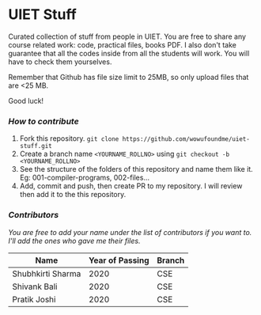# UIET Stuff

Curated collection of stuff from people in UIET. You are free to share any course related work: code, practical files, books PDF.
I also don't take guarantee that all the codes inside from all the students will work. You will have to check them yourselves.

Remember that Github has file size limit to 25MB, so only upload files that are <25 MB.

Good luck!

### _How to contribute_

1. Fork this repository. `git clone https://github.com/wowufoundme/uiet-stuff.git`
2. Create a branch name `<YOURNAME_ROLLNO>` using `git checkout -b <YOURNAME_ROLLNO>`
3. See the structure of the folders of this repository and name them like it.
   Eg:  001-compiler-programs, 002-files...
4. Add, commit and push, then create PR to my repository. I will review then add it to the this repository.

### _Contributors_

_You are free to add your name under the list of contributors if you want to. I'll add the ones who gave me their files._

|Name |Year of Passing |Branch | 
|-|- |- |
|Shubhkirti Sharma |2020 |CSE |
|Shivank Bali |2020 |CSE |
|Pratik Joshi |2020 |CSE |
